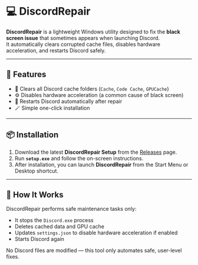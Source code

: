 # 💻 DiscordRepair

**DiscordRepair** is a lightweight Windows utility designed to fix the **black screen issue** that sometimes appears when launching Discord.  
It automatically clears corrupted cache files, disables hardware acceleration, and restarts Discord safely.

---

## 🚀 Features
- 🧹 Clears all Discord cache folders (`Cache`, `Code Cache`, `GPUCache`)
- ⚙️ Disables hardware acceleration (a common cause of black screen)
- 🔁 Restarts Discord automatically after repair
- 🪄 Simple one-click installation

---

## 📦 Installation
1. Download the latest **DiscordRepair Setup** from the [Releases](../../releases) page.  
2. Run **`setup.exe`** and follow the on-screen instructions.  
3. After installation, you can launch **DiscordRepair** from the Start Menu or Desktop shortcut.  

---

## 🧰 How It Works
DiscordRepair performs safe maintenance tasks only:
- It stops the `Discord.exe` process
- Deletes cached data and GPU cache
- Updates `settings.json` to disable hardware acceleration if enabled
- Starts Discord again

No Discord files are modified — this tool only automates safe, user-level fixes.

